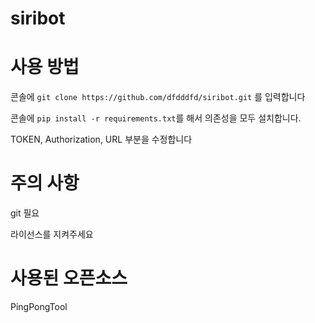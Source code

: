 # siribot

# 사용 방법
콘솔에 `git clone https://github.com/dfdddfd/siribot.git` 를 입력합니다

콘솔에 `pip install -r requirements.txt`를 해서 의존성을 모두 설치합니다.

TOKEN, Authorization, URL 부분을 수정합니다

# 주의 사항
git 필요

라이선스를 지켜주세요

# 사용된 오픈소스
PingPongTool
